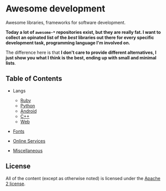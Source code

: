 # Awesome development

Awesome libraries, frameworks for software development.

**Today a lot of `awesome-*` repositories exist, but they are really fat. I want to collect an opinated list of the _best_ libraries out there for every specific development task, programming language I'm involved on.**

The difference here is that **I don't care to provide different alternatives, I just show you what I think is the best, ending up with small and minimal lists**.

## Table of Contents

* Langs

  * [Ruby](./contents/ruby.md)
  * [Python](./contents/python.md)
  * [Android](./contents/android.md)
  * [C++](./contents/c++.md)
  * [Web](./contents/web.md)

* [Fonts](./contents/fonts.md)
* [Online Services](./contents/online_services.md)
* [Miscellaneous](./contents/misc.md)

## License

All of the content (except as otherwise noted) is licensed under the [Apache 2 license](LICENSE).
